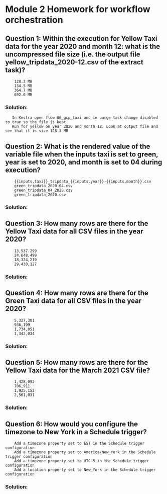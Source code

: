 # Module 2 Homework for workflow orchestration

## Question 1:  Within the execution for Yellow Taxi data for the year 2020 and month 12: what is the uncompressed file size (i.e. the output file yellow_tripdata_2020-12.csv of the extract task)?
        128.3 MB
        134.5 MB
        364.7 MB
        692.6 MB

   ### Solution:  
       In Kestra open flow 06_gcp_taxi and in purge task change disabled to true so the file is kept. 
       Run for yellow on year 2020 and month 12. Look at output file and see that it is size 128.3 MB

## Question 2: What is the rendered value of the variable file when the inputs taxi is set to green, year is set to 2020, and month is set to 04 during execution?
        {{inputs.taxi}}_tripdata_{{inputs.year}}-{{inputs.month}}.csv
        green_tripdata_2020-04.csv
        green_tripdata_04_2020.csv
        green_tripdata_2020.csv
   ### Solution:

## Question 3: How many rows are there for the Yellow Taxi data for all CSV files in the year 2020?
        13,537.299
        24,648,499
        18,324,219
        29,430,127
   ### Solution:

## Question 4: How many rows are there for the Green Taxi data for all CSV files in the year 2020?
        5,327,301
        936,199
        1,734,051
        1,342,034
   ### Solution:

## Question 5: How many rows are there for the Yellow Taxi data for the March 2021 CSV file?
        1,428,092
        706,911
        1,925,152
        2,561,031
   ### Solution:

## Question 6: How would you configure the timezone to New York in a Schedule trigger?
        Add a timezone property set to EST in the Schedule trigger configuration
        Add a timezone property set to America/New_York in the Schedule trigger configuration
        Add a timezone property set to UTC-5 in the Schedule trigger configuration
        Add a location property set to New_York in the Schedule trigger configuration
   ### Solution:


